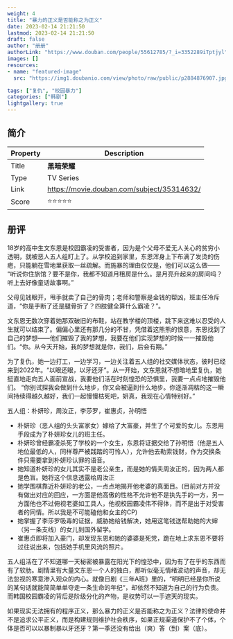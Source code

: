 ```yaml
---
weight: 4
title: "暴力的正义是否能称之为正义"
date: 2023-02-14 21:21:50
lastmod: 2023-02-14 21:21:50
draft: false
author: "册册"
authorLink: "https://www.douban.com/people/55612785/?_i=3352289iTptjyl"
images: []
resources:
- name: "featured-image"
  src: "https://img1.doubanio.com/view/photo/raw/public/p2884876907.jpg"

tags: ["复仇", "校园暴力"]
categories: ["韩剧"]
lightgallery: true
---
```


## 简介

| Property | Description                                |
|----------|--------------------------------------------|
| Title    | **黑暗荣耀**                                   |
| Type     | TV Series                                  |
| Link     | https://movie.douban.com/subject/35314632/ |
| Score    | :star::star::star::star::star:             |

## 册评

18岁的高中生文东恩是校园霸凌的受害者，因为是个父母不爱无人关心的贫穷小透明，就被恶人五人组盯上了。从学校追到家里，东恩浑身上下布满了发烫的伤疤，只能躺在雪地里获取一丝疏解。而施暴的理由仅仅是，他们可以这么做—— “听说你住旅馆？要不是你，我都不知道月租房是什么。是月亮升起来的房间吗？听上去好像童话故事啊。”

父母见钱眼开，甩手就卖了自己的骨肉；老师和警察是金钱的帮凶，班主任冷斥道，“你是手断了还是腿骨折了？四肢健全算什么霸凌？”。

文东恩无数次穿着她那双破旧的布鞋，站在教学楼的顶楼，跳下来这难以忍受的人生就可以结束了。偏偏心里还有那几分的不甘，凭借着这熊熊的恨意，东恩找到了自己的梦想——他们摧毁了我的梦想，我要在他们实现梦想的时候一一摧毁他们。“你。从今天开始，我的梦想就是你，我们，后会有期。”

为了复仇，她一边打工，一边学习，一边关注着五人组的社交媒体状态，彼时已经来到2022年。“以眼还眼，以牙还牙”。从一开始，文东恩就不想暗地里复仇，她挺直地走向五人面前宣战，我要他们活在时刻惶恐的恐惧里，我要一点点地摧毁他们。
“你别试探我会做到什么地步，你又会被逼到什么地步。你逐渐凋枯的这一瞬间持续得越久越好，我们一起慢慢枯死吧，妍真，我现在心情特别好。”

五人组：朴妍珍，周汝正，李莎罗，崔惠贞，孙明悟
- 朴妍珍（恶人组的头头富家女）嫁给了大富豪，并生了个可爱的女儿。东恩用手段成为了朴妍珍女儿的班主任。
- 朴妍珍曾经霸凌杀死了学校的一个女生，东恩将证据交给了孙明悟（他是五人地位最低的人，同样尊严被践踏的可怜人），允许他去勒索钱财，作为交换条件只需要拿到朴妍珍认罪的语音。
- 她知道朴妍珍的女儿其实不是老公亲生，而是她的情夫周汝正的，因为两人都是色盲。她将这个信息透露给周汝正
- 她学围棋靠近朴妍珍的老公，一点点地揭开他老婆的真面目。(目前对方并没有做出对应的回应，一方面是他高傲的性格不允许他不是执先手的一方，另一方面他也不过俯视老婆如工具人，他视校园霸凌伟不得体，而不是出于对受害者的同情。所以我是不可能磕他和女主的CP)
- 她掌握了李莎罗吸毒的证据，威胁她给钱解决，她用这笔钱送帮助她的大婶（另一条支线）的女儿到国外留学。
- 崔惠贞即将加入豪门，却发现东恩和她的婆婆是死党，跪在地上求东恩不要将过往说出来，包括她手机里风流的照片。

五人组活在了不知道哪一天秘密被暴露在阳光下的惶恐中，因为有了在乎的东西而有了软肋。剧情里有大量文东恩一个人的独白，那听似毫无情绪波动的声音，却无法忽视的寒意渗入观众的内心。就像日剧《三年A班》里的，“明明已经是你所说的某句话就能简简单单夺走一条生命的年纪“，却依然不知道为自己的行为负责。而韩国校园霸凌的背后是阶级分化的产物，是权势可以一手遮天的现实。

如果现实无法拥有的程序正义，那么暴力的正义是否能称之为正义？法律的使命并不是追求公平正义，而是构建规则维护社会秩序，如果正规渠道保护不了个体，个体是否可以以暴制暴以牙还牙？第一季还没有给出（爽）答（到）案（底）。